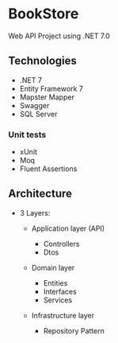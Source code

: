 # BookStore
Web API Project using .NET 7.0

## Technologies
- .NET 7
- Entity Framework 7
- Mapster Mapper
- Swagger
- SQL Server

### Unit tests
- xUnit
- Moq
- Fluent Assertions

## Architecture
- 3 Layers:
  - Application layer (API)
    - Controllers
    - Dtos

  - Domain layer
    - Entities
    - Interfaces
    - Services
    
  - Infrastructure layer
    - Repository Pattern